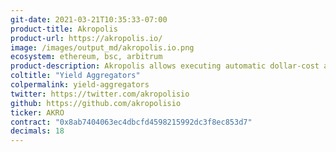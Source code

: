 ```yaml
---
git-date: 2021-03-21T10:35:33-07:00
product-title: Akropolis
product-url: https://akropolis.io/
image: /images/output_md/akropolis.io.png
ecosystem: ethereum, bsc, arbitrum
product-description: Akropolis allows executing automatic dollar-cost averaging into BTC ETH and participating in different liquidity mining programs.
coltitle: "Yield Aggregators"
colpermalink: yield-aggregators
twitter: https://twitter.com/akropolisio
github: https://github.com/akropolisio
ticker: AKRO
contract: "0x8ab7404063ec4dbcfd4598215992dc3f8ec853d7"
decimals: 18
---
```

